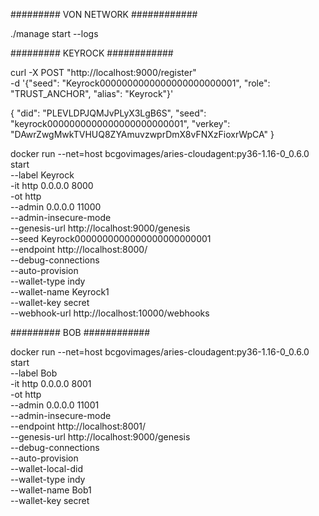 ######### VON NETWORK ############

./manage start --logs

######### KEYROCK ############

curl -X POST "http://localhost:9000/register" \
-d '{"seed": "Keyrock0000000000000000000000001", "role": "TRUST_ANCHOR", "alias": "Keyrock"}'

{
  "did": "PLEVLDPJQMJvPLyX3LgB6S",
  "seed": "keyrock0000000000000000000000001",
  "verkey": "DAwrZwgMwkTVHUQ8ZYAmuvzwprDmX8vFNXzFioxrWpCA"
}


docker run --net=host bcgovimages/aries-cloudagent:py36-1.16-0_0.6.0 start \
--label Keyrock \
-it http 0.0.0.0 8000 \
-ot http \
--admin 0.0.0.0 11000 \
--admin-insecure-mode \
--genesis-url http://localhost:9000/genesis \
--seed Keyrock0000000000000000000000001 \
--endpoint http://localhost:8000/ \
--debug-connections \
--auto-provision \
--wallet-type indy \
--wallet-name Keyrock1 \
--wallet-key secret \
--webhook-url http://localhost:10000/webhooks

######### BOB ############

docker run --net=host bcgovimages/aries-cloudagent:py36-1.16-0_0.6.0 start \
--label Bob \
-it http 0.0.0.0 8001 \
-ot http \
--admin 0.0.0.0 11001 \
--admin-insecure-mode \
--endpoint http://localhost:8001/ \
--genesis-url http://localhost:9000/genesis \
--debug-connections \
--auto-provision \
--wallet-local-did \
--wallet-type indy \
--wallet-name Bob1 \
--wallet-key secret

